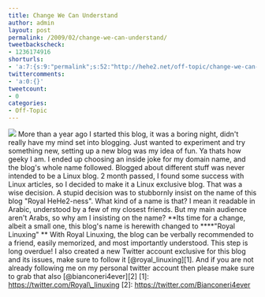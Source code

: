 ```yaml
---
title: Change We Can Understand
author: admin
layout: post
permalink: /2009/02/change-we-can-understand/
tweetbackscheck:
- 1236174916
shorturls:
- 'a:7:{s:9:"permalink";s:52:"http://hehe2.net/off-topic/change-we-can-understand/";s:7:"tinyurl";s:25:"http://tinyurl.com/awb8sr";s:4:"isgd";s:17:"http://is.gd/iJr9";s:5:"bitly";s:20:"http://bit.ly/3cvzHJ";s:5:"snipr";s:22:"http://snipr.com/bgprs";s:5:"snurl";s:22:"http://snurl.com/bgprs";s:7:"snipurl";s:24:"http://snipurl.com/bgprs";}'
twittercomments:
- 'a:0:{}'
tweetcount:
- 0
categories:
- Off-Topic
---
```


![](http://farm2.static.flickr.com/1024/1462769567_08774d2c47.jpg?v=0)
More than a year ago I started this blog, it was a boring night, didn't really have my mind set into blogging. Just wanted to experiment and try something new, setting up a new blog was my idea of fun. Ya thats how geeky I am.
I ended up choosing an inside joke for my domain name, and the blog's whole name followed. Blogged about different stuff was never intended to be a Linux blog. 2 month passed, I found some success with Linux articles, so I decided to make it a Linux exclusive blog. That was a wise decision.
A stupid decision was to stubbornly insist on the name of this blog "Royal HeHe2-ness". What kind of a name is that? I mean it readable in Arabic, understood by a few of my closest friends. But my main audience aren't Arabs, so why am I insisting on the name?
**Its time for a change, albeit a small one, this blog's name is herewith changed to ****"Royal Linuxing" **
With Royal Linuxing, the blog can be verbally recommended to a friend, easily memorized, and most importantly understood. This step is long overdue!
I also created a new Twitter account exclusive for this blog and its issues, make sure to follow it \[@royal\_linuxing\]\[1\]. And if you are not already following me on my personal twitter account then please make sure to grab that also \[@bianconeri4ever\]\[2\]
\[1\]: https://twitter.com/Royal\_linuxing
\[2\]: https://twitter.com/Bianconeri4ever